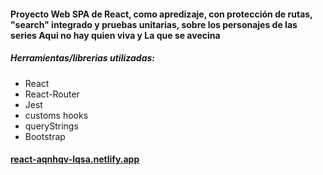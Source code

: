 ####  Proyecto Web SPA de React, como apredizaje, con protección de rutas, "search" integrado y pruebas unitarias, sobre los personajes de las series Aqui no hay quien viva y La que se avecina

##### Herramientas/librerias utilizadas:

- React
- React-Router
- Jest 
- customs hooks
- queryStrings
- Bootstrap

#### [react-aqnhqv-lqsa.netlify.app](http://react-aqnhqv-lqsa.netlify.app "react-aqnhqv-lqsa.netlify.app")